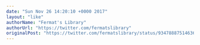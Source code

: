 ```yaml
---
date: "Sun Nov 26 14:20:10 +0000 2017"
layout: "like"
authorName: "Fermat's Library"
authorUrl: "https://twitter.com/fermatslibrary"
originalPost: "https://twitter.com/fermatslibrary/status/934788875146362880"
---
```


